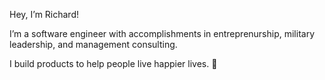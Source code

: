 Hey, I’m Richard! 

I’m a software engineer with accomplishments in entreprenurship, military leadership, and management consulting.

I build products to help people live happier lives. 🥳 

<!---
richardyoungdev/richardyoungdev is a ✨ special ✨ repository because its `README.md` (this file) appears on your GitHub profile.
You can click the Preview link to take a look at your changes.
--->
